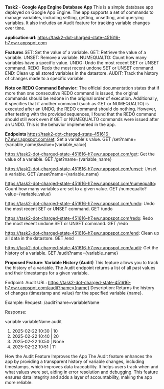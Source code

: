 **Task2 - Google App Engine Database App**
This is a simple database app deployed on Google App Engine. The app supports a set of commands to manage variables, 
including setting, getting, unsetting, and querying variables. It also includes an Audit feature for tracking variable 
changes over time.

**application url**: https://task2-dot-charged-state-451616-h7.ew.r.appspot.com

**Features**
SET: Set the value of a variable.
GET: Retrieve the value of a variable.
UNSET: Remove a variable.
NUMEQUALTO: Count how many variables have a specific value.
UNDO: Undo the most recent SET or UNSET command.
REDO: Redo the most recent undone SET or UNSET command. 
END: Clean up all stored variables in the datastore.
AUDIT: Track the history of changes made to a specific variable.

**Note on REDO Command Behavior:**
The official documentation states that if more than one consecutive REDO command is issued, the original commands should be redone in the original order of execution. Additionally, it specifies that if another command (such as GET or NUMEQUALTO) is executed after an UNDO, the REDO command should do nothing.
However, after testing with the provided sequences, I found that the REDO command should still work even if GET or 
NUMEQUALTO commands were issued after an UNDO. This is the behavior implemented in the app.

**Endpoints**
https://task2-dot-charged-state-451616-h7.ew.r.appspot.com/set: Set a variable's value.
GET /set?name={variable_name}&value={variable_value}

https://task2-dot-charged-state-451616-h7.ew.r.appspot.com/get: Get the value of a variable.
GET /get?name={variable_name}

https://task2-dot-charged-state-451616-h7.ew.r.appspot.com/unset: Unset a variable.
GET /unset?name={variable_name}

https://task2-dot-charged-state-451616-h7.ew.r.appspot.com/numequalto: Count how many variables are set to a given value.
GET /numequalto?value={variable_value}

https://task2-dot-charged-state-451616-h7.ew.r.appspot.com/undo: Undo the most recent SET or UNSET command.
GET /undo

https://task2-dot-charged-state-451616-h7.ew.r.appspot.com/redo: Redo the most recent undone SET or UNSET command.
GET /redo

https://task2-dot-charged-state-451616-h7.ew.r.appspot.com/end: Clean up all data in the datastore.
GET /end

https://task2-dot-charged-state-451616-h7.ew.r.appspot.com/audit: Get the history of a variable.
GET /audit?name={variable_name}

**Proposed Feature: Variable History (Audit)**
This feature allows you to track the history of a variable. The Audit endpoint returns a list of all past values and 
their timestamps for a given variable.

Endpoint: Audit
URL: https://task2-dot-charged-state-451616-h7.ew.r.appspot.com/audit?name={name}
Description: Returns the history of changes (timestamp and value) for the specified variable {name}.

Example:
Request: /audit?name=variableName

Response:

variable variableName audit
1. 2025-02-22 10:30 | 10
2. 2025-02-22 10:40 | 20
3. 2025-02-22 10:50 | None
4. 2025-02-22 10:51 | 11

How the Audit Feature Improves the App
The Audit feature enhances the app by providing a transparent history of variable changes, including timestamps, which 
improves data traceability. It helps users track when and what values were set, aiding in error resolution and debugging.
This feature ensures data integrity and adds a layer of accountability, making the app more reliable.


